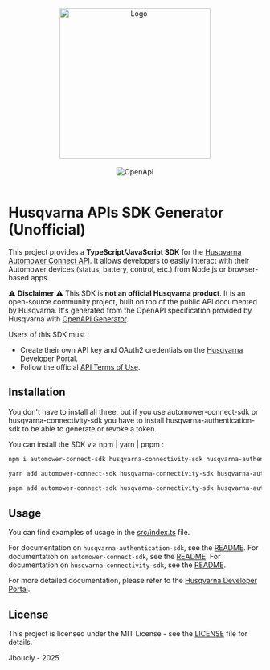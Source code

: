 <div align="center">
  <img src="https://developer.husqvarnagroup.cloud/assets/husqvarna-developer-logo-CxG7Npke.svg" alt="Logo" width=300"/>
</div>

<br />

<div align="center">
    <img src="https://img.shields.io/badge/OpenAPI%20Generator-2.23.1-6BA539?logo=openapiinitiative&logoColor=white&style=for-the-badge" alt="OpenApi" />
</div>
<br />

# Husqvarna APIs SDK Generator (Unofficial)

This project provides a **TypeScript/JavaScript SDK** for the [Husqvarna Automower Connect API](https://developer.husqvarnagroup.cloud/).
It allows developers to easily interact with their Automower devices (status, battery, control, etc.) from Node.js or browser-based apps.

⚠️ **Disclaimer** ⚠️
This SDK is **not an official Husqvarna product**.
It is an open-source community project, built on top of the public API documented by Husqvarna. It's generated from the OpenAPI specification provided by Husqvarna with [OpenAPI Generator](https://openapi-generator.tech/).

Users of this SDK must :

- Create their own API key and OAuth2 credentials on the [Husqvarna Developer Portal](https://developer.husqvarnagroup.cloud/).
- Follow the official [API Terms of Use](https://developer.husqvarnagroup.cloud/terms).

## Installation

You don't have to install all three, but if you use automower-connect-sdk or husqvarna-connectivity-sdk you have to install husqvarna-authentication-sdk to be able to generate or revoke a token.

You can install the SDK via npm | yarn | pnpm :

```bash
npm i automower-connect-sdk husqvarna-connectivity-sdk husqvarna-authentication-sdk
```

```bash
yarn add automower-connect-sdk husqvarna-connectivity-sdk husqvarna-authentication-sdk
```

```bash
pnpm add automower-connect-sdk husqvarna-connectivity-sdk husqvarna-authentication-sdk
```

## Usage

You can find examples of usage in the [src/index.ts](src/index.ts) file.

For documentation on `husqvarna-authentication-sdk`, see the [README](docs/husqvarna-authentication-sdk.md).
For documentation on `automower-connect-sdk`, see the [README](docs/automower-connect-sdk.md).
For documentation on `husqvarna-connectivity-sdk`, see the [README](docs/husqvarna-connectivity-sdk.md).

For more detailed documentation, please refer to the [Husqvarna Developer Portal](https://developer.husqvarnagroup.cloud/).

## License

This project is licensed under the MIT License - see the [LICENSE](LICENSE) file for details.

Jboucly - 2025

